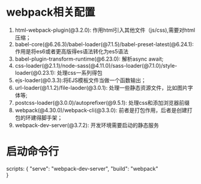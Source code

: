 # webpack相关配置
  1. html-webpack-plugin(@3.2.0): 作用html引入其他文件（js/css),需要对html压缩；
  2. babel-core(@6.26.3)/babel-loader(@7.1.5)/babel-preset-latest(@6.24.1): 作用是将es6或者更高版得es语法转化为es5语法
  3. babel-plugin-transform-runtime(@6.23.0): 解析async await;
  4. css-loader(@2.1.1)/node-sass(@4.11.0)/sass-loader(@7.1.0)/style-loader(@0.23.1): 处理css一系列得包
  5. ejs-loader(@0.3.3):将EJS模板文件当做一个函数输出；
  6. url-loader(@1.1.2)/file-laoder(@3.0.1): 处理一些静态资源文件，比如图片字体等;
  7. postcss-loader(@3.0.0)/autoprefixer(@9.5.1): 处理css和添加浏览器前缀
  8. webpack(@4.30.0)/webpack-cli(@3.3.0): 前者是打包作用，后者是创建打包的环建得脚手架；
  9. webpack-dev-server(@3.7.2): 开发环境需要启动的静态服务
# 启动命令行
  scripts: {
     "serve": "webpack-dev-server",
     "build": "webpack"    
  }